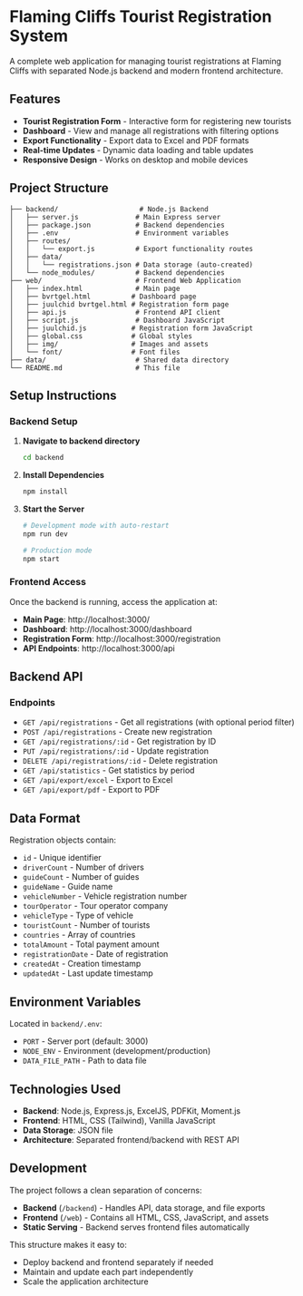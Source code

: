 # Flaming Cliffs Tourist Registration System

A complete web application for managing tourist registrations at Flaming Cliffs with separated Node.js backend and modern frontend architecture.

## Features

- **Tourist Registration Form** - Interactive form for registering new tourists
- **Dashboard** - View and manage all registrations with filtering options
- **Export Functionality** - Export data to Excel and PDF formats
- **Real-time Updates** - Dynamic data loading and table updates
- **Responsive Design** - Works on desktop and mobile devices

## Project Structure

```
├── backend/                    # Node.js Backend
│   ├── server.js              # Main Express server
│   ├── package.json           # Backend dependencies
│   ├── .env                   # Environment variables
│   ├── routes/
│   │   └── export.js          # Export functionality routes
│   ├── data/
│   │   └── registrations.json # Data storage (auto-created)
│   └── node_modules/          # Backend dependencies
├── web/                       # Frontend Web Application
│   ├── index.html             # Main page
│   ├── bvrtgel.html          # Dashboard page
│   ├── juulchid bvrtgel.html # Registration form page
│   ├── api.js                 # Frontend API client
│   ├── script.js              # Dashboard JavaScript
│   ├── juulchid.js           # Registration form JavaScript
│   ├── global.css            # Global styles
│   ├── img/                  # Images and assets
│   └── font/                 # Font files
├── data/                      # Shared data directory
└── README.md                  # This file
```

## Setup Instructions

### Backend Setup

1. **Navigate to backend directory**
   ```bash
   cd backend
   ```

2. **Install Dependencies**
   ```bash
   npm install
   ```

3. **Start the Server**
   ```bash
   # Development mode with auto-restart
   npm run dev
   
   # Production mode
   npm start
   ```

### Frontend Access

Once the backend is running, access the application at:
- **Main Page**: http://localhost:3000/
- **Dashboard**: http://localhost:3000/dashboard
- **Registration Form**: http://localhost:3000/registration
- **API Endpoints**: http://localhost:3000/api

## Backend API

### Endpoints

- `GET /api/registrations` - Get all registrations (with optional period filter)
- `POST /api/registrations` - Create new registration
- `GET /api/registrations/:id` - Get registration by ID
- `PUT /api/registrations/:id` - Update registration
- `DELETE /api/registrations/:id` - Delete registration
- `GET /api/statistics` - Get statistics by period
- `GET /api/export/excel` - Export to Excel
- `GET /api/export/pdf` - Export to PDF

## Data Format

Registration objects contain:
- `id` - Unique identifier
- `driverCount` - Number of drivers
- `guideCount` - Number of guides
- `guideName` - Guide name
- `vehicleNumber` - Vehicle registration number
- `tourOperator` - Tour operator company
- `vehicleType` - Type of vehicle
- `touristCount` - Number of tourists
- `countries` - Array of countries
- `totalAmount` - Total payment amount
- `registrationDate` - Date of registration
- `createdAt` - Creation timestamp
- `updatedAt` - Last update timestamp

## Environment Variables

Located in `backend/.env`:
- `PORT` - Server port (default: 3000)
- `NODE_ENV` - Environment (development/production)
- `DATA_FILE_PATH` - Path to data file

## Technologies Used

- **Backend**: Node.js, Express.js, ExcelJS, PDFKit, Moment.js
- **Frontend**: HTML, CSS (Tailwind), Vanilla JavaScript
- **Data Storage**: JSON file
- **Architecture**: Separated frontend/backend with REST API

## Development

The project follows a clean separation of concerns:
- **Backend** (`/backend`) - Handles API, data storage, and file exports
- **Frontend** (`/web`) - Contains all HTML, CSS, JavaScript, and assets
- **Static Serving** - Backend serves frontend files automatically

This structure makes it easy to:
- Deploy backend and frontend separately if needed
- Maintain and update each part independently
- Scale the application architecture
